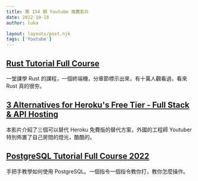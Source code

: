 ```yaml
---
title: 第 154 期 Youtube 推薦影片
date: 2022-10-18
author: luka

layout: layouts/post.njk
tags: ['Youtube']
---
```


## [Rust Tutorial Full Course](https://www.youtube.com/watch?v=ygL_xcavzQ4)

一堂課學 Rust 的課程，一個終端機，分章節標示出來，有十萬人觀看過，看來 Rust 真的很夯。

## [3 Alternatives for Heroku's Free Tier - Full Stack & API Hosting](https://www.youtube.com/watch?v=MusIvEKjqsc)

本影片介紹了三個可以替代 Heroku 免費版的替代方案，外國的工程師 Youtuber 特別佈置了自己房間的燈光，酷酷的。

## [PostgreSQL Tutorial Full Course 2022 ](https://www.youtube.com/watch?v=85pG_pDkITY&t=2s)

手把手教學如何使用 PostgreSQL。一個指令一個指令教你打，教你怎麼操作。

